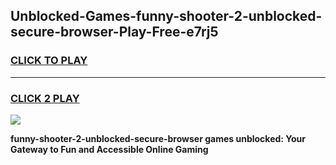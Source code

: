 
## Unblocked-Games-funny-shooter-2-unblocked-secure-browser-Play-Free-e7rj5
<h3>
<a href="https://premium76.site?title=funny-shooter-2-unblocked-secure-browser&ref=09A">CLICK TO PLAY</a></h3>
<hr>

<h3>
<a href="https://premium76.site?title=funny-shooter-2-unblocked-secure-browser&ref=09A">CLICK 2 PLAY</a>
  
</h3>

<a href="https://premium76.site?title=funny-shooter-2-unblocked-secure-browser&ref=09A"><img src="https://clearcache.store/games.png"></a>


**funny-shooter-2-unblocked-secure-browser games unblocked: Your Gateway to Fun and Accessible Online Gaming**
